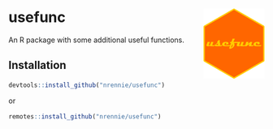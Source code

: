 # usefunc <img src="usefunc.png" align="right" width="120" />

An R package with some additional useful functions.

## Installation

``` r
devtools::install_github("nrennie/usefunc")
```
or 
``` r
remotes::install_github("nrennie/usefunc")
```
